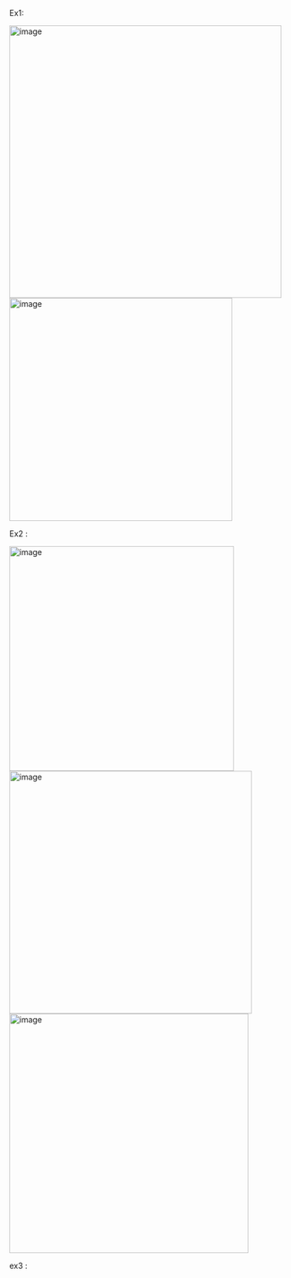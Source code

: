 Ex1:

<img width="486" alt="image" src="https://user-images.githubusercontent.com/80546510/163715947-d516037c-e748-432c-81a9-c799258c8c64.png">

<img width="398" alt="image" src="https://user-images.githubusercontent.com/80546510/163716024-24dad216-c116-4b5d-ba72-a90ec81cd771.png">


Ex2 :

<img width="401" alt="image" src="https://user-images.githubusercontent.com/80546510/163716073-8c1e9747-9b78-4930-9698-1281843943b8.png">


<img width="433" alt="image" src="https://user-images.githubusercontent.com/80546510/163716130-85eb1da5-6cdd-49fd-b967-8b53d7528aa8.png">

<img width="427" alt="image" src="https://user-images.githubusercontent.com/80546510/163716139-bec8005a-74d8-42f2-a9c8-bbfde307c13c.png">


ex3 :

